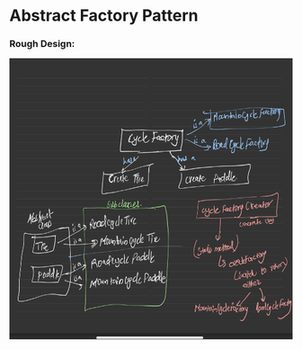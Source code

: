 Abstract Factory Pattern
===

<h3>Rough Design: </h3>
<img src="Abstract factory pattern.png" alt="" height="500" width="700">